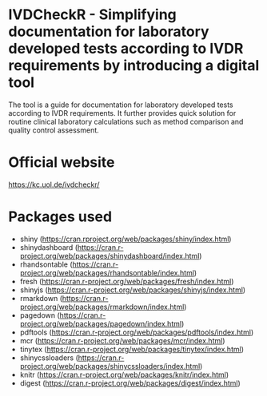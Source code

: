 # IVDCheckR - Simplifying documentation for laboratory developed tests according to IVDR requirements by introducing a digital tool 
The tool is a guide for documentation for laboratory developed tests according to IVDR requirements. It further provides quick solution for routine clinical laboratory calculations such as method comparison and quality control assessment.

# Official website
https://kc.uol.de/ivdcheckr/

# Packages used
* shiny (https://cran.rproject.org/web/packages/shiny/index.html)
* shinydashboard (https://cran.r-project.org/web/packages/shinydashboard/index.html)
* rhandsontable (https://cran.r-project.org/web/packages/rhandsontable/index.html)
* fresh (https://cran.r-project.org/web/packages/fresh/index.html)
* shinyjs (https://cran.r-project.org/web/packages/shinyjs/index.html)
* rmarkdown (https://cran.r-project.org/web/packages/rmarkdown/index.html)
* pagedown (https://cran.r-project.org/web/packages/pagedown/index.html)
* pdftools (https://cran.r-project.org/web/packages/pdftools/index.html)
* mcr (https://cran.r-project.org/web/packages/mcr/index.html)
* tinytex (https://cran.r-project.org/web/packages/tinytex/index.html)
* shinycssloaders (https://cran.r-project.org/web/packages/shinycssloaders/index.html)
* knitr (https://cran.r-project.org/web/packages/knitr/index.html)
* digest (https://cran.r-project.org/web/packages/digest/index.html)
